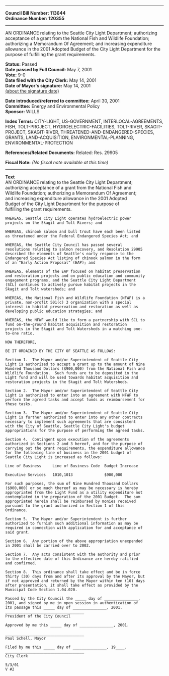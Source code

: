 * * * * *  
  
**Council Bill Number: [](#h0)[](#h2)113644**   
**Ordinance Number: 120355**  
  
* * * * *  
  
AN ORDINANCE relating to the Seattle City Light Department; authorizing acceptance of a grant from the National Fish and Wildlife Foundation; authorizing a Memorandum Of Agreement; and increasing expenditure allowance in the 2001 Adopted Budget of the City Light Department for the purpose of fulfilling the grant requirements.  
  
**Status:** Passed   
**Date passed by Full Council:** May 7, 2001   
**Vote:** 9-0   
**Date filed with the City Clerk:** May 14, 2001   
**Date of Mayor's signature:** May 14, 2001   
[(about the signature date)](/~public/approvaldate.htm)   
  
  
**Date introduced/referred to committee:** April 30, 2001   
**Committee:** Energy and Environmental Policy   
**Sponsor:** WILLS   
  
**Index Terms:** CITY-LIGHT, US-GOVERNMENT, INTERLOCAL-AGREEMENTS, FISH, TOLT-PROJECT, HYDROELECTRIC-FACILITIES, TOLT-RIVER, SKAGIT-PROJECT, SKAGIT-RIVER, THREATENED-AND-ENDANGERED-SPECIES, GRANTS, LAND-ACQUISITION, ENVIRONMENTAL-PLANNING, ENVIRONMENTAL-PROTECTION  
  
**References/Related Documents:** Related: Res. 29905  
  
**Fiscal Note:** *(No fiscal note available at this time)*  
  
* * * * *  
  
**Text**  
    AN ORDINANCE relating to the Seattle City Light Department;  
    authorizing acceptance of a grant from the National Fish and  
    Wildlife Foundation; authorizing a Memorandum Of Agreement;  
    and increasing expenditure allowance in the 2001 Adopted  
    Budget of the City Light Department for the purpose of  
    fulfilling the grant requirements.  
  
    WHEREAS, Seattle City Light operates hydroelectric power  
    projects on the Skagit and Tolt Rivers; and  
  
    WHEREAS, chinook salmon and bull trout have each been listed  
    as threatened under the Federal Endangered Species Act; and  
  
    WHEREAS, the Seattle City Council has passed several  
    resolutions relating to salmon recovery, and Resolution 29905  
    described the elements of Seattle's early response to the  
    Endangered Species Act listing of chinook salmon in the form  
    of an "Early Action Proposal" (EAP); and  
  
    WHEREAS, elements of the EAP focused on habitat preservation  
    and restoration projects and on public education and community  
    engagement programs, and the Seattle City Light Department  
    (SCL) continues to actively pursue habitat projects in the  
    Skagit and Tolt watersheds; and  
  
    WHEREAS, the National Fish and Wildlife Foundation (NFWF) is a  
    private, non-profit 501(c) 3 organization with a special  
    interest in habitat preservation and restoration as well as  
    developing public education strategies; and  
  
    WHEREAS, the NFWF would like to form a partnership with SCL to  
    fund on-the-ground habitat acquisition and restoration  
    projects in the Skagit and Tolt Watersheds in a matching one-  
    to-one ratio.  
  
    NOW THEREFORE,  
  
    BE IT ORDAINED BY THE CITY OF SEATTLE AS FOLLOWS:  
  
    Section 1.  The Mayor and/or Superintendent of Seattle City  
    Light is authorized to accept a grant up to the amount of Nine  
    Hundred Thousand Dollars ($900,000) from the National Fish and  
    Wildlife Foundation.  Such funds are to be deposited in the  
    Light fund and will be used towards habitat acquisition and  
    restoration projects in the Skagit and Tolt Watersheds.  
  
    Section 2.  The Mayor and/or Superintendent of Seattle City  
    Light is authorized to enter into an agreement with NFWF to  
    perform the agreed tasks and accept funds as reimbursement for  
    these tasks.  
  
    Section 3.  The Mayor and/or Superintendent of Seattle City  
    Light is further authorized to enter into any other contracts  
    necessary to implement such agreements that are consistent  
    with the City of Seattle, Seattle City Light's budget  
    appropriations for the purpose of performing the agreed tasks.  
  
    Section 4.  Contingent upon execution of the agreements  
    authorized in Sections 2 and 3 hereof, and for the purpose of  
    carrying out the grant requirements, the expenditure allowance  
    for the following line of business in the 2001 budget of  
    Seattle City Light is increased as follows:  
  
    Line of Business     Line of Business Code  Budget Increase  
  
    Executive Services   1010,1013              $900,000  
  
    For such purposes, the sum of Nine Hundred Thousand Dollars  
    ($900,000) or so much thereof as may be necessary is hereby  
    appropriated from the Light Fund as a utility expenditure not  
    contemplated in the preparation of the 2001 Budget.  The sum  
    appropriated herein shall be reimbursed by monies received  
    pursuant to the grant authorized in Section 1 of this  
    Ordinance.  
  
    Section 5.  The Mayor and/or Superintendent is further  
    authorized to furnish such additional information as may be  
    required in connection with application for and acceptance of  
    said grant.  
  
    Section 6.  Any portion of the above appropriation unexpended  
    in 2001 shall be carried over to 2002.  
  
    Section 7.  Any acts consistent with the authority and prior  
    to the effective date of this Ordinance are hereby ratified  
    and confirmed.  
  
    Section 8.  This ordinance shall take effect and be in force  
    thirty (30) days from and after its approval by the Mayor, but  
    if not approved and returned by the Mayor within ten (10) days  
    after presentation, it shall take effect as provided by the  
    Municipal Code Section 1.04.020.  
  
    Passed by the City Council the _____ day of _______________,  
    2001, and signed by me in open session in authentication of  
    its passage this _____ day of _______________, 2001.  
    ___________________________________  
    President of the City Council  
  
    Approved by me this _____ day of _______________, 2001.  
  
    ___________________________________  
    Paul Schell, Mayor  
  
    Filed by me this _____ day of _______________, 19____.  
    ___________________________________  
    City Clerk  
  
    5/3/01  
    V #2  
